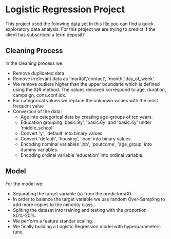 # Logistic Regression Project
This project used the folowing [data set](https://raw.githubusercontent.com/4GeeksAcademy/logistic-regression-project-tutorial/main/bank-marketing-campaign-data.csv')
In this [file](src/explore.ipynb) you can find a quick exploratory data analysis.
For this project we are trying to predict if the client has subscribed a term deposit?

## Cleaning Process
In the cleaning process we:
* Remove duplicated data
* Remove irrelevant data as 'marital','contact', 'month','day_of_week'.
* We remove outliers higher than the upper boundarie which is defined using the IQR method. The values removed correspond to age, duration, campaign, cons.conf.idx.
* For categorical values we replace the unknown values with the most frequent value
* Convertion of the data:
    * Age into categorical data by creating age-groups of ten years.
    * Education grouping 'basic.9y', 'basic.6y' and 'basic.4y' under 'middle_school'
    * Convert 'y', 'default' into binary values.
    * Convert 'default', 'housing', 'loan' into binary values.
    * Encoding nominal variables 'job', 'poutcome', 'age_group' into dummy variables.
    * Encoding ordinal variable 'education' into ordinal variable.

## Model
For the model we:
* Separating the target variable (y) from the predictors(X)
* In order to balance the target variable we use random Over-Sampling to add more copies to the minority class.
* Spliting the dataset into training and testing with the proportion 80%-20%.
* We perform a feature standar scaling.
* We finally building a Logistic Regression model with hyperparameters tune.
